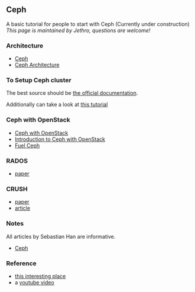 ## Ceph
A basic tutorial for people to start with Ceph (Currently under construction)
*This page is maintained by Jethro, questions are welcome!*

### Architecture
 -  [Ceph](http://www.ibm.com/developerworks/library/l-ceph/)
 -  [Ceph Architecture](http://ceph.com/docs/master/architecture/)

### To Setup Ceph cluster
The best source should be [the official documentation](http://docs.ceph.com/docs/master/start/quick-start-preflight/).

Additionally can take a look at [this tutorial](https://www.howtoforge.com/tutorial/how-to-build-a-ceph-cluster-on-centos-7/)

### Ceph with OpenStack
 -  [Ceph with OpenStack](http://www.ibm.com/developerworks/cloud/library/cl-openstackceph/)
 -  [Introduction to Ceph with OpenStack](http://www.sebastien-han.fr/blog/2012/06/10/introducing-ceph-to-openstack/)
 -  [Fuel Ceph](http://www.slideshare.net/mirantis/fuel-ceph)

### RADOS 
 -  [paper](https://ceph.com/wp-content/uploads/2016/08/weil-rados-pdsw07.pdf)

### CRUSH
 -  [paper](https://ceph.com/wp-content/uploads/2016/08/weil-crush-sc06.pdf)
 -  [article](http://www.sebastien-han.fr/blog/2012/12/07/ceph-2-speed-storage-with-crush/)

### Notes
All articles by Sebastian Han are informative.  
 -  [Ceph](http://www.sebastien-han.fr/blog/categories/ceph/)

### Reference
 -  [this interesting place](https://www.virtualtothecore.com/en/?s=ceph)
 -  a [youtube video](https://www.youtube.com/watch?v=OyH1C0C4HzM&feature=youtu.be)
